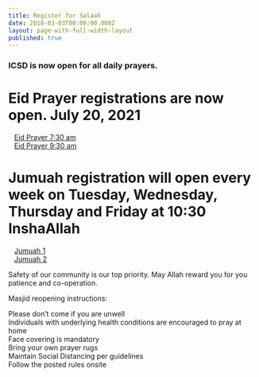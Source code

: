 ```yaml
---
title: Register for Salaah
date: 2018-03-03T00:00:00.000Z
layout: page-with-full-width-layout
published: true
---
```


### ICSD is now open for all daily prayers.

<div class="row pt-10 pb-2" >
  <div class="col-12">
      <h1>Eid Prayer registrations are now open. July 20, 2021</h1>
  </div>
   
  <div class="col-md-6 col-4 pb-3">
      <a class="btn btn-sm btn-success" href="https://www.eventbrite.com/e/162605747167" style="width: 100%;padding:12px;" target="_blank">Eid Prayer 7:30 am</a>
  </div>
  <div class="col-md-6 col-4 pb-3">
      <a class="btn btn-sm btn-success" href="https://www.eventbrite.com/e/162606579657" style="width: 100%;padding:12px;" target="_blank">Eid Prayer 9:30 am</a>
  </div>  
</div>


<div class="row pt-10 pb-2" >
  <div class="col-12">
      <h1>Jumuah registration will open every week on Tuesday, Wednesday, Thursday and Friday at 10:30 InshaAllah</h1>
  </div>
   
  <div class="col-md-6 col-4 pb-3">
      <a class="btn btn-sm btn-warning" href="https://www.eventbrite.com/e/162376118341" style="width: 100%;padding:12px;" target="_blank">Jumuah 1</a>
  </div>
  <div class="col-md-6 col-4 pb-3">
      <a class="btn btn-sm btn-warning" href="https://www.eventbrite.com/e/162376142413" style="width: 100%;padding:12px;" target="_blank">Jumuah 2</a>
  </div>  
</div>

Safety of our community is our top priority. May Allah reward you for you patience and co-operation.

Masjid reopening instructions:

Please don’t come if you are unwell  
Individuals with underlying health conditions are encouraged to pray at home  
Face covering is mandatory  
Bring your own prayer rugs  
Maintain Social Distancing per guidelines  
Follow the posted rules onsite  

